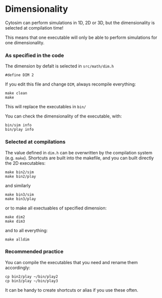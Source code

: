 
# Dimensionality

Cytosim can perform simulations in 1D, 2D or 3D, but the dimensionality is selected at compilation time!

This means that one executable will only be able to perform simulations for one dimensionality.

### As specified in the code

The dimension by defalt is selected in `src/math/dim.h`

	#define DIM 2

If you edit this file and change `DIM`, always recompile everything:

	make clean
	make

This will replace the executables in `bin/`

You can check the dimensionality of the executable, with:

	bin/sim info
	bin/play info

### Selected at compilations

The value defined in `dim.h` can be overwritten by the compilation system (e.g. `make`).
Shortcuts are built into the makefile, and you can built directly the 2D executables:

	make bin2/sim
	make bin2/play

and similarly

	make bin3/sim
	make bin3/play

or to make all exectuables of specified dimension:

	make dim2
	make dim3

and to all everything:

	make alldim

### Recommended practice

You can compile the executables that you need and rename them accordingly:

	cp bin2/play ~/bin/play2
	cp bin3/play ~/bin/play3

It can be handy to create shortcuts or alias if you use these often.